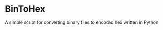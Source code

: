 BinToHex
===============

A simple script for converting binary files to encoded hex written in Python
